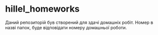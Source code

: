 # hillel_homeworks
Даний репозиторій був створений для здачі домашніх робіт.
Номер в назві папок, буде відповідати номеру домашньої роботи.
